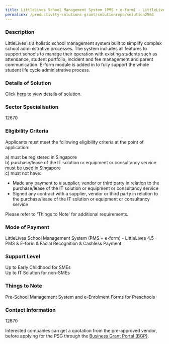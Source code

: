 ```yaml
---
title: LittleLives School Management System (PMS + e-form) - LittleLives 4.5 - PMS & E-form & Facial Recognition & Cashless Payment 
permalink: /productivity-solutions-grant/solutionrepo/solution2564
---
```


### Description

LittleLives is a holistic school management system built to simplify complex school administrative processes. The system includes all features to support schools to manage their operation with existing students such as attendance, student portfolio, incident and fee management and parent communication. E-form module is added in to fully support the whole student life cycle administrative process.

### Details of Solution

Click <a href='LittleLives Inc Pte. Ltd.' target='_blank' rel='noopener'>here</a> to view details of solution.

### Sector Specialisation

 12670 

### Eligibility Criteria

Applicants must meet the following eligibility criteria at the point of application:

a) must be registered in Singapore <br>
b) purchase/lease of the IT solution or equipment or consultancy service must be used in Singapore <br>
c) must not have:
- Made any payment to a supplier, vendor or third party in relation to the purchase/lease of the IT solution or equipment or consultancy service
- Signed any contract with a supplier, vendor or third party in relation to the purchase/lease of the IT solution or equipment or consultancy service

Please refer to 'Things to Note' for additional requirements.

### Mode of Payment
LittleLives School Management System (PMS + e-form) - LittleLives 4.5 - PMS & E-form & Facial Recognition & Cashless Payment 

### Support Level
Up to Early Childhood for SMEs <br>
Up to IT Solution for non-SMEs

### Things to Note
Pre-School Management System and e-Enrolment Forms for Preschools

### Contact Information
12670

Interested companies can get a quotation from the pre-approved vendor, before applying for the PSG through the <a target='_blank' rel='noopener' href='https://www.businessgrants.gov.sg/'>Business Grant Portal (BGP)</a>.
